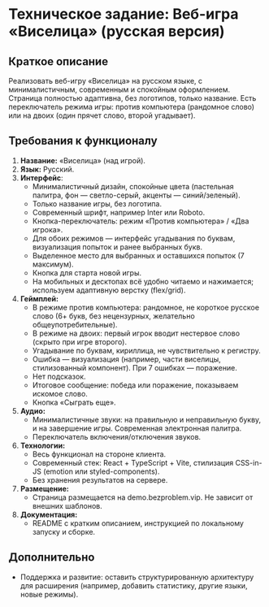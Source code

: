 # Техническое задание: Веб-игра «Виселица» (русская версия)

## Краткое описание
Реализовать веб-игру «Виселица» на русском языке, с минималистичным, современным и спокойным оформлением. Страница полностью адаптивна, без логотипов, только название. Есть переключатель режима игры: против компьютера (рандомное слово) или на двоих (один прячет слово, второй угадывает).

## Требования к функционалу
1. **Название:** «Виселица» (над игрой).
2. **Язык:** Русский.
3. **Интерфейс**:
    - Минималистичный дизайн, спокойные цвета (пастельная палитра, фон — светло-серый, акценты — синий/зеленый).
    - Только название игры, без логотипа.
    - Современный шрифт, например Inter или Roboto.
    - Кнопка-переключатель: режим «Против компьютера» / «Два игрока».
    - Для обоих режимов — интерфейс угадывания по буквам, визуализация попыток и ранее выбранных букв.
    - Выделенное место для выбранных и оставшихся попыток (7 максимум).
    - Кнопка для старта новой игры.
    - На мобильных и десктопах всё удобно читаемо и нажимается; используем адаптивную верстку (flex/grid).
4. **Геймплей:**
    - В режиме против компьютера: рандомное, не короткое русское слово (6+ букв, без нецензурных, желательно общеупотребительные).
    - В режиме на двоих: первый игрок вводит нестервое слово (скрыто при игре второго).
    - Угадывание по буквам, кириллица, не чувствительно к регистру.
    - Ошибка — визуализация (например, части виселицы, стилизованный компонент). При 7 ошибках — поражение.
    - Нет подсказок.
    - Итоговое сообщение: победа или поражение, показываем искомое слово.
    - Кнопка «Сыграть еще».
5. **Аудио:**
    - Минималистичные звуки: на правильную и неправильную букву, и на завершение игры. Современная электронная палитра.
    - Переключатель включения/отключения звуков.
6. **Технологии:**
    - Весь функционал на стороне клиента.
    - Современный стек: React + TypeScript + Vite, стилизация CSS-in-JS (emotion или styled-components).
    - Без хранения результатов на сервере.
7. **Размещение:**
    - Страница размещается на demo.bezproblem.vip. Не зависит от внешних шаблонов.
8. **Документация:**
    - README с кратким описанием, инструкцией по локальному запуску и сборке.

## Дополнительно
- Поддержка и развитие: оставить структурированную архитектуру для расширения (например, добавить статистику, другие языки, новые режимы).